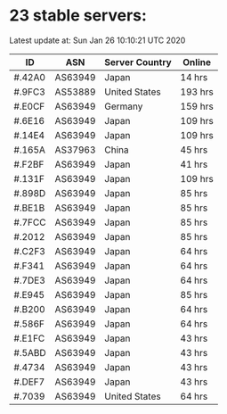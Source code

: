 # 23 stable servers:

Latest update at: Sun Jan 26 10:10:21 UTC 2020

| ID | ASN | Server Country | Online |
| -- | --- | -------------- | ------ |
| #.42A0 | AS63949 | Japan | 14 hrs |
| #.9FC3 | AS53889 | United States | 193 hrs |
| #.E0CF | AS63949 | Germany | 159 hrs |
| #.6E16 | AS63949 | Japan | 109 hrs |
| #.14E4 | AS63949 | Japan | 109 hrs |
| #.165A | AS37963 | China | 45 hrs |
| #.F2BF | AS63949 | Japan | 41 hrs |
| #.131F | AS63949 | Japan | 109 hrs |
| #.898D | AS63949 | Japan | 85 hrs |
| #.BE1B | AS63949 | Japan | 85 hrs |
| #.7FCC | AS63949 | Japan | 85 hrs |
| #.2012 | AS63949 | Japan | 85 hrs |
| #.C2F3 | AS63949 | Japan | 64 hrs |
| #.F341 | AS63949 | Japan | 64 hrs |
| #.7DE3 | AS63949 | Japan | 64 hrs |
| #.E945 | AS63949 | Japan | 85 hrs |
| #.B200 | AS63949 | Japan | 64 hrs |
| #.586F | AS63949 | Japan | 64 hrs |
| #.E1FC | AS63949 | Japan | 43 hrs |
| #.5ABD | AS63949 | Japan | 43 hrs |
| #.4734 | AS63949 | Japan | 43 hrs |
| #.DEF7 | AS63949 | Japan | 43 hrs |
| #.7039 | AS63949 | United States | 64 hrs |

